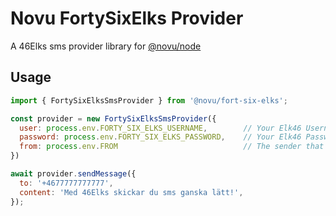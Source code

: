 # Novu FortySixElks Provider

A 46Elks sms provider library for [@novu/node](https://github.com/novuhq/novu)

## Usage

```javascript
import { FortySixElksSmsProvider } from '@novu/fort-six-elks';

const provider = new FortySixElksSmsProvider({ 
  user: process.env.FORTY_SIX_ELKS_USERNAME,        // Your Elk46 Username
  password: process.env.FORTY_SIX_ELKS_PASSWORD,    // Your Elk46 Password
  from: process.env.FROM                            // The sender that you'd like the recipient to see, e.g 'Telco Inc.'
})

await provider.sendMessage({
  to: '+4677777777777',
  content: 'Med 46Elks skickar du sms ganska lätt!',
});
```
